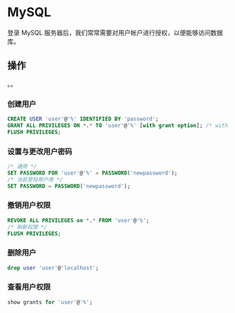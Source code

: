 # MySQL

登录 MySQL 服务器后，我们常常需要对用户帐户进行授权，以便能够访问数据库。

## 操作

。。

### 创建用户

```sql
CREATE USER 'user'@'%' IDENTIFIED BY 'password';
GRANT ALL PRIVILEGES ON *.* TO 'user'@'%' [with grant option]; /* with grant option 能给其它用户授权 */
FLUSH PRIVILEGES;
```

### 设置与更改用户密码

```sql
/* 通用 */
SET PASSWORD FOR 'user'@'%' = PASSWORD('newpassword');
/* 当前登陆用户用 */
SET PASSWORD = PASSWORD('newpassword');
```

### 撤销用户权限

```sql
REVOKE ALL PRIVILEGES on *.* FROM 'user'@'%';
/* 刷新权限 */
FLUSH PRIVILEGES;
```

### 删除用户

```sql
drop user 'user'@'localhost';
```

### 查看用户权限

```sql
show grants for 'user'@'%';
```
